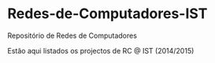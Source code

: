 # Redes-de-Computadores-IST
Repositório de Redes de Computadores

Estão aqui listados os projectos de RC @ IST (2014/2015)
